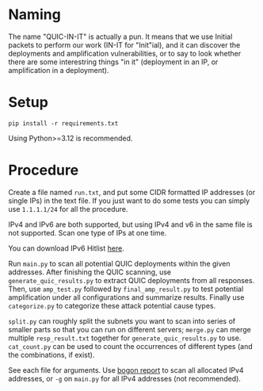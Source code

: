 # Naming

The name "QUIC-IN-IT" is actually a pun. It means that we use Initial packets to perform our work (IN-IT for "Init"ial), and it can discover the deployments and amplification vulnerabilities, or to say to look whether there are some interestring things "in it" (deployment in an IP, or amplification in a deployment).

# Setup

`pip install -r requirements.txt`

Using Python>=3.12 is recommended.

# Procedure

Create a file named `run.txt`, and put some CIDR formatted IP addresses (or single IPs) in the text file. If you just want to do some tests you can simply use `1.1.1.1/24` for all the procedure.

IPv4 and IPv6 are both supported, but using IPv4 and v6 in the same file is not supported. Scan one type of IPs at one time.

You can download IPv6 Hitlist [here](https://addrminer.github.io/IPv6_hitlist.github.io/).

Run `main.py` to scan all potential QUIC deployments within the given addresses. After finishing the QUIC scanning, use `generate_quic_results.py` to extract QUIC deployments from all responses. Then, use `amp_test.py` followed by `final_amp_result.py` to test potential amplification under all configurations and summarize results. Finally use `categorize.py` to categorize these attack potential cause types.

`split.py` can roughly split the subnets you want to scan into series of smaller parts so that you can run on different servers; `merge.py` can merge multiple `resp_result.txt` together for `generate_quic_results.py` to use. `cat_count.py` can be used to count the occurrences of different types (and the combinations, if exist).

See each file for arguments. Use [bogon report](https://www.cidr-report.org/bogons/) to scan all allocated IPv4 addresses, or `-g` on `main.py` for all IPv4 addresses (not recommended).
